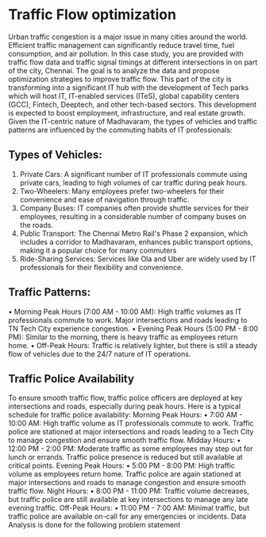 # Traffic Flow optimization
Urban traffic congestion is a major issue in many cities around the world. Efficient traffic management can significantly reduce travel time, fuel consumption, and air pollution. In this case study, you are provided with traffic flow data and traffic signal timings at different intersections in on part of the city, Chennai. The goal is to analyze the data and propose optimization strategies to improve traffic flow.
This part of the city is transforming into a significant IT hub with the development of Tech parks  which will host IT, IT-enabled services (ITeS), global capability centers (GCC), Fintech, Deeptech, and other tech-based sectors. This development is expected to boost employment, infrastructure, and real estate growth. 
Given the IT-centric nature of Madhavaram, the types of vehicles and traffic patterns are influenced by the commuting habits of IT professionals:
## Types of Vehicles:
1.	Private Cars: A significant number of IT professionals commute using private cars, leading to high volumes of car traffic during peak hours.
2.	Two-Wheelers: Many employees prefer two-wheelers for their convenience and ease of navigation through traffic.
3.	Company Buses: IT companies often provide shuttle services for their employees, resulting in a considerable number of company buses on the roads.
4.	Public Transport: The Chennai Metro Rail's Phase 2 expansion, which includes a corridor to Madhavaram, enhances public transport options, making it a popular choice for many commuters
5.	Ride-Sharing Services: Services like Ola and Uber are widely used by IT professionals for their flexibility and convenience.
## Traffic Patterns:
•	Morning Peak Hours (7:00 AM - 10:00 AM): High traffic volumes as IT professionals commute to work. Major intersections and roads leading to TN Tech City experience congestion.
•	Evening Peak Hours (5:00 PM - 8:00 PM): Similar to the morning, there is heavy traffic as employees return home.
•	Off-Peak Hours: Traffic is relatively lighter, but there is still a steady flow of vehicles due to the 24/7 nature of IT operations.
## Traffic Police Availability 
To ensure smooth traffic flow, traffic police officers are deployed at key intersections and roads, especially during peak hours. Here is a typical schedule for traffic police availability:
Morning Peak Hours:
•	7:00 AM - 10:00 AM: High traffic volume as IT professionals commute to work. Traffic police are stationed at major intersections and roads leading to a Tech City to manage congestion and ensure smooth traffic flow.
Midday Hours:
•	12:00 PM - 2:00 PM: Moderate traffic as some employees may step out for lunch or errands. Traffic police presence is reduced but still available at critical points.
Evening Peak Hours:
•	5:00 PM - 8:00 PM: High traffic volume as employees return home. Traffic police are again stationed at major intersections and roads to manage congestion and ensure smooth traffic flow.
Night Hours:
•	8:00 PM - 11:00 PM: Traffic volume decreases, but traffic police are still available at key intersections to manage any late evening traffic.
Off-Peak Hours:
•	11:00 PM - 7:00 AM: Minimal traffic, but traffic police are available on-call for any emergencies or incidents.
Data Analysis is done for the following problem statement 
